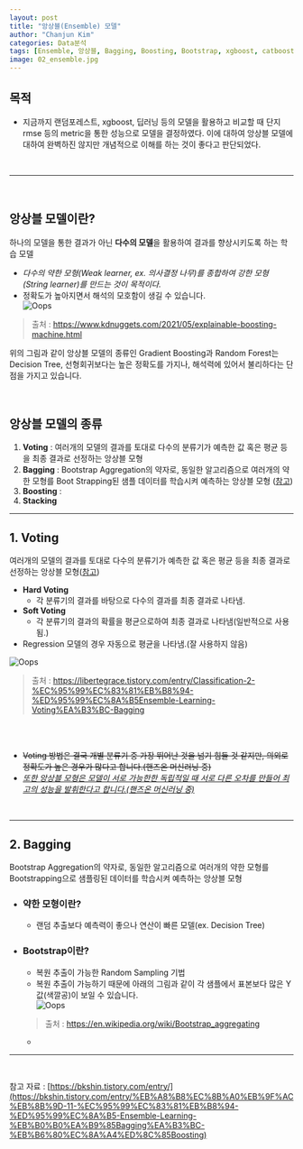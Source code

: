 ```yaml
---
layout: post
title: "앙상블(Ensemble) 모델"
author: "Chanjun Kim"
categories: Data분석
tags: [Ensemble, 앙상블, Bagging, Boosting, Bootstrap, xgboost, catboost, adaboost, lightgbm, modeling]
image: 02_ensemble.jpg
---
```


## **목적**
- 지금까지 랜덤포레스트, xgboost, 딥러닝 등의 모델을 활용하고 비교할 때 단지 rmse 등의 metric을 통한 성능으로 모델을 결정하였다. 이에 대하여 앙상블 모델에 대하여 완벽하진 않지만 개념적으로 이해를 하는 것이 좋다고 판단되었다.
<br/>

---

<br/>

## **앙상블 모델이란?**
하나의 모델을 통한 결과가 아닌 **다수의 모델**을 활용하여 결과를 향상시키도록 하는 학습 모델
- *다수의 약한 모형(Weak learner, ex. 의사결정 나무)를 종합하여 강한 모형(String learner)를 만드는 것이 목적이다.*
- 정확도가 높아지면서 해석의 모호함이 생길 수 있습니다.<br/>
![Oops](https://www.kdnuggets.com/wp-content/uploads/explainable_boosting_machine_01.jpg)
> 출처 : https://www.kdnuggets.com/2021/05/explainable-boosting-machine.html <br/>

위의 그림과 같이 앙상블 모델의 종류인 Gradient Boosting과 Random Forest는 Decision Tree, 선형회귀보다는 높은 정확도를 가지나, 해석력에 있어서 불리하다는 단점을 가지고 있습니다.

<br/>

## **앙상블 모델의 종류**
1. **Voting** : 여러개의 모델의 결과를 토대로 다수의 분류기가 예측한 값 혹은 평균 등을 최종 결과로 선정하는 앙상블 모형
2. **Bagging** : Bootstrap Aggregation의 약자로, 동일한 알고리즘으로 여러개의 약한 모형를 Boot Strapping된 샘플 데이터를 학습시켜 예측하는 앙상블 모형 ([참고](https://injo.tistory.com/30))
3. **Boosting** : 
4. **Stacking**

---
## **1. Voting**
여러개의 모델의 결과를 토대로 다수의 분류기가 예측한 값 혹은 평균 등을 최종 결과로 선정하는 앙상블 모형([참고](https://libertegrace.tistory.com/entry/Classification-2-%EC%95%99%EC%83%81%EB%B8%94-%ED%95%99%EC%8A%B5Ensemble-Learning-Voting%EA%B3%BC-Bagging))

- **Hard Voting**
    - 각 분류기의 결과를 바탕으로 다수의 결과를 최종 결과로 나타냄.
- **Soft Voting**
    - 각 분류기의 결과의 확률을 평균으로하여 최종 결과로 나타냄(일반적으로 사용됨.)
- Regression 모델의 경우 자동으로 평균을 나타냄.(잘 사용하지 않음)

![Oops](https://img1.daumcdn.net/thumb/R1280x0/?scode=mtistory2&fname=https%3A%2F%2Fblog.kakaocdn.net%2Fdn%2FcvYig2%2FbtqKsojGyfl%2FiKazMxfc8GKeWa1OHYjHH0%2Fimg.png)
> 출처 : https://libertegrace.tistory.com/entry/Classification-2-%EC%95%99%EC%83%81%EB%B8%94-%ED%95%99%EC%8A%B5Ensemble-Learning-Voting%EA%B3%BC-Bagging

<br/>
<br/>

- ~~Voting 방법은 결국 개별 분류기 중 가장 뛰어난 것을 넘기 힘들 것 같지만, 의외로 정확도가 높은 경우가 많다고 합니다.(핸즈온 머신러닝 중)~~<br/>
- *<u>또한 앙상블 모형은 모델이 서로 가능한한 독립적일 때 서로 다른 오차를 만들어 최고의 성능을 발휘한다고 합니다.(핸즈온 머신러닝 중)</u>*<br/>

<br/>

---
## **2. Bagging**
Bootstrap Aggregation의 약자로, 동일한 알고리즘으로 여러개의 약한 모형를 Bootstrapping으로 샘플링된 데이터를 학습시켜 예측하는 앙상블 모형
<br/>

- ### **약한 모형이란?**
    - 랜덤 추출보다 예측력이 좋으나 연산이 빠른 모델(ex. Decision Tree)
    
- ### **Bootstrap이란?**
    - 복원 추출이 가능한 Random Sampling 기법
    - 복원 추출이 가능하기 때문에 아래의 그림과 같이 각 샘플에서 표본보다 많은 Y값(색깔공)이 보일 수 있습니다. <br/> ![Oops](https://upload.wikimedia.org/wikipedia/commons/thumb/c/c8/Ensemble_Bagging.svg/1920px-Ensemble_Bagging.svg.png)
    > 출처 : https://en.wikipedia.org/wiki/Bootstrap_aggregating
    - 











---
<br/>

참고 자료 : 
[https://bkshin.tistory.com/entry/](https://bkshin.tistory.com/entry/%EB%A8%B8%EC%8B%A0%EB%9F%AC%EB%8B%9D-11-%EC%95%99%EC%83%81%EB%B8%94-%ED%95%99%EC%8A%B5-Ensemble-Learning-%EB%B0%B0%EA%B9%85Bagging%EA%B3%BC-%EB%B6%80%EC%8A%A4%ED%8C%85Boosting)